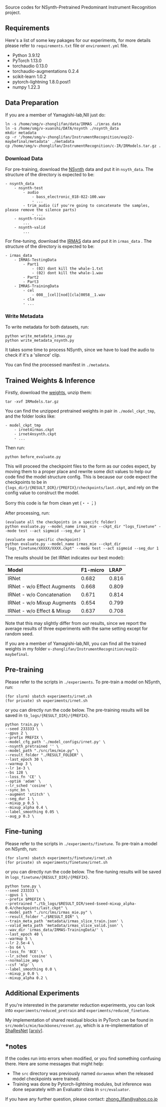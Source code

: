 Source codes for NSynth-Pretrained Predominant Instrument Recognition project.

## Requirements
Here's a list of some key pakages for our experiments, for more details please refer to `requirements.txt` file or `environment.yml` file.
- Python 3.9.12
- PyTorch 1.13.0
- torchaudio 0.13.0
- torchaudio-augmentations 0.2.4
- scikit-learn 1.0.2
- pytorch-lightning 1.8.0.post1
- numpy 1.22.3

## Data Preparation

If you are a member of Yamagishi-lab,NII just do:
```
ln -s /home/smg/v-zhonglifan/data/IRMAS ./imras_data
ln -s /home/smg/v-xuanshi/DATA/nsynth ./nsynth_data
mkdir metadata
cp -r '/home/smg/v-zhonglifan/InstrumentRecognition/exp22-maybefinal/metadata' ./metadata
cp /home/smg/v-zhonglifan/InstrumentRecognition/c-IR/IRModels.tar.gz .
```

### Download Data
For pre-training, download the [NSynth](https://magenta.tensorflow.org/nsynth) data and put it in `nsyth_data`. The structure of the directory is expected to be:
```
- nsynth_data
    - nsynth-test
        - audio
            - bass_electronic_018-022-100.wav
            - ...
        - trim_audio (if you're going to concatenate the samples, please remove the silence parts)
            - ...
    - nsynth-train
        ...
    - nsynth-valid
        ...
```

For fine-tuning, download the [IRMAS](https://www.upf.edu/web/mtg/irmas) data and put it in `irmas_data` . The structure of the directory is expected to be:
```
- irmas_data
    - IRMAS-TestingData
        - Part1
            - (02) dont kill the whale-1.txt
            - (02) dont kill the whale-1.wav
        - Part2
        - Part3
    - IMRAS-TrainingData
        - cel
            - 008__[cel][nod][cla]0058__1.wav
        - cla
        - ...

```
### Write Metadata
To write metadata for both datasets, run:
```
python write_metadata_irmas.py
python write_metadata_nsynth.py
```
It takes some time to process NSynth, since we have to load the audio to check if it's a 'silence' clip.

You can find the processed manifest in `./metadata`.

## Trained Weights & Inference
Firstly, download the [weights](TODO), unzip them:
```
tar -xvf IRModels.tar.gz
```
You can find the unzipped pretrained weights in pair in `./model_ckpt_tmp`, and the folder looks like:
```
- model_ckpt_tmp
    - irnet4irmas.ckpt
    - irnet4nsynth.ckpt
    - ...
```
Then run:
```
python before_evaluate.py
```
This will proceed the checkpoint files to the form as our codes expect, by moving them to a proper place and rewrite some dict values to help our code find the model structure config. 
This is because our code expect the checkpoints to be in `{logs_dir}/{RESULT_DIR}/{PREFIX}/checkpoints/last.ckpt`, and rely on the config value to construct the model.

Sorry this code is far from clean yet (・・；)

After processing, run:
```
(evaluate all the checkpoints in a specifc folder)
python evaluate.py --model_name irmas_mie --ckpt_dir "logs_finetune" --mode test --act sigmoid --seg_dur 1

(evaluate one specific checkpoint)
python evaluate.py --model_name irmas_mie --ckpt_dir "logs_finetune/XXXXX/XXXX.ckpt" --mode test --act sigmoid --seg_dur 1
```

The results should be (let IRNet indicates our best model):

| Model                       | F1-micro | LRAP  | 
|:----------------------------|:---------|:------|
| IRNet                       | 0.682    | 0.816 |
| IRNet - w/o Effect Augments | 0.668    | 0.809 |
| IRNet - w/o Concatenation   | 0.671    | 0.814 |
| IRNet - w/o Mixup Augments  | 0.654    | 0.799 |
| IRNet - w/o Effect & Mixup  | 0.637    | 0.708 |


Note that this may slightly differ from our results, since we report the average results of three experiments with the same setting except for random seed.

If you are a member of Yamagishi-lab,NII, you can find all the trained weights in my folder `v-zhonglifan/InstrumentRecognition/exp22-maybefinal`.


## Pre-training
Please refer to the scripts in `./experiments`.
To pre-train a model on NSynth, run:
```
(for slurm) sbatch experiments/irnet.sh
(for private) sh experiments/irnet.sh
```
or you can directly run the code below. The pre-training results will be saved in `tb_logs/{RESULT_DIR}/{PREFIX}`.
```
python train.py \
--seed 233333 \
--gpus 2 \
--prefix PREFIX \
--model_cfg_path './model_configs/irnet.py' \
--nsynth_pretrained '' \
--model_path "./src/lms/mie.py" \
--result_folder "./RESULT_FOLDER" \
--last_epoch 30 \
--warmup 3 \
--lr 1e-3 \
--bs 128 \
--loss_fn 'CE' \
--optim 'adam' \
--lr_sched 'cosine' \
--sync_bn \
--augment 'stitch' \
--seg_dur 1 \
--mixup_p 0.5 \
--mixup_alpha 0.4 \
--label_smoothing 0.05 \
--aug_p 0.3 \
```
## Fine-tuning
Please refer to the scripts in `./experiments/finetune`.
To pre-train a model on NSynth, run:
```
(for slurm) sbatch experiments/finetune/irnet.sh
(for private) sh experiments/finetune/irnet.sh
```
or you can directly run the code below. The fine-tuning results will be saved in `logs_finetune/{RESULT_DIR}/{PREFIX}`.
```
python tune.py \
--seed 233333 \
--gpus 1 \
--prefix $PREFIX \
--pretrained "./tb_logs/$RESULT_DIR/seed-$seed-mixup_alpha-0.4/checkpoints/last.ckpt" \
--model_path "./src/lms/irmas_mie.py" \
--result_folder "./$RESULT_DIR" \
--train_meta_path 'metadata/irmas_slice_train.json' \
--valid_meta_path 'metadata/irmas_slice_valid.json' \
--wav_dir 'irmas_data/IRMAS-TrainingData/' \
--last_epoch 40 \
--warmup 5 \
--lr 2.5e-4 \
--bs 64 \
--loss_fn 'BCE' \
--lr_sched 'cosine' \
--normalize_amp \
--csf 'mlp' \
--label_smoothing 0.0 \
--mixup_p 0.0 \
--mixup_alpha 0.2 \
```

## Additional Experiments
If you're interested in the parameter reduction experiments, you can look into `experiments/reduced_pretrain` and `experiments/reduced_finetune`.

My implementation of shared residual blocks in PyTorch can be found in `src/models/mie/backbones/resnet.py`, which is a re-implementation of [ShaResNet](https://github.com/aboulch/sharesnet) [[arxiv](https://arxiv.org/abs/1702.08782)].

## *notes
If the codes run into errors when modified, or you find something confusing there. Here are some messages that might help:
* The `src` directory was previously named `doraemon` when the released model checkpoints were trained.
* Training was done by Pytorch-lightning modules, but inference was done separately with an Evaluator class in `src/evaluator`.

If you have any further question, please contact: [zhong_lifan@yahoo.co.jp](zhong_lifan@yahoo.co.jp)



